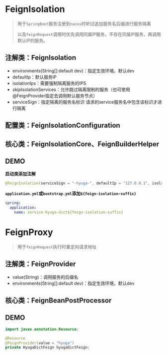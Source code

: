 # FeignIsolation

> 用于`SpringBoot`服务注册到`nacos`时听过追加服务名后缀进行服务隔离
>
> 以及`feignRequest`调用时优先调用同属IP服务，不存在同属IP服务，再调用默认IP的服务。

## 注解类：FeignIsolation

- environments(String[]:default dev)：指定生效环境，默认dev
- defaultIp：默认服务IP
- isolationIps：需要强制隔离服务的IPS
- skipIsolationServices：允许跳过隔离限制的服务（也可使用@FeignProvider指定去调用默认服务节点）
- serviceSign：指定隔离的服务名标识 请求的service服务名中包含该标识才进行隔离

## 配置类：FeignIsolationConfiguration

## 核心类：FeignIsolationCore、FeignBuilderHelper

## DEMO

__启动类添加注解__

```java
@FeignIsolation(serviceSign = "-hyuga-", defaultIp = "127.0.0.1", isolationIps = "127.0.0.2#127.0.0.3", skipIsolationServices = "service-hyuga-dict")
```

__`application.yml`或`bootstrap.yml`添加`${feign-isolation-suffix}`__

```yaml
spring:
  application:
    name: service-hyuga-dict${feign-isolation-suffix}
```

# FeignProxy

> 用于`feignRequest`执行时重定向请求地址

## 注解类：FeignProvider

- value(String)：调用服务的后缀名
- environments(String[]:default dev)：指定生效环境，默认dev

## 核心类：FeignBeanPostProcessor

## DEMO

```java
import javax.annotation.Resource;

@Resource
@FeignProvider(value = "hyuga")
private HyugaDictFeign hyugaDictFeign;
```


